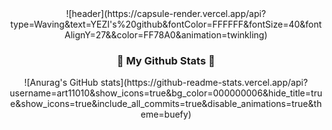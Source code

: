 

<!--
**art11010/art11010** is a ✨ _special_ ✨ repository because its `README.md` (this file) appears on your GitHub profile.

Here are some ideas to get you started:

- 🔭 I’m currently working on ...
- 🌱 I’m currently learning ...
- 👯 I’m looking to collaborate on ...
- 🤔 I’m looking for help with ...
- 💬 Ask me about ...
- 📫 How to reach me: ...
- 😄 Pronouns: ...
- ⚡ Fun fact: ...
-->

<div align="center">
  ![header](https://capsule-render.vercel.app/api?type=Waving&text=YEZI's%20github&fontColor=FFFFFF&fontSize=40&fontAlignY=27&&color=FF78A0&animation=twinkling)
</div>

<h3 align="center">🎐 My Github Stats 🎐</h3>

<div align="center">
  ![Anurag's GitHub stats](https://github-readme-stats.vercel.app/api?username=art11010&show_icons=true&bg_color=000000006&hide_title=true&show_icons=true&include_all_commits=true&disable_animations=true&theme=buefy)
</div>





